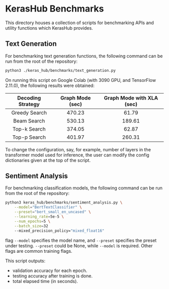 # KerasHub Benchmarks

This directory houses a collection of scripts for benchmarking APIs and utility
functions which KerasHub provides.

## Text Generation
For benchmarking text generation functions, the following command can be run
from the root of the repository:

```sh
python3 ./keras_hub/benchmarks/text_generation.py
```

On running this script on Google Colab (with 3090 GPU, and TensorFlow 2.11.0),
the following results were obtained:

| **Decoding Strategy** 	| **Graph Mode (sec)** 	| **Graph Mode with XLA (sec)** 	|
|:---------------------:	|:--------------------:	|:-----------------------------:	|
|     Greedy Search     	|        470.23        	|              61.79            	|
|      Beam Search      	|        530.13        	|             189.61            	|
|      Top-k Search     	|        374.05        	|              62.87            	|
|      Top-p Search     	|        401.97        	|             260.31             	|

To change the configuration, say, for example, number of layers in the transformer
model used for inference, the user can modify the config dictionaries given at
the top of the script.

## Sentiment Analysis

For benchmarking classification models, the following command can be run
from the root of the repository:

```sh
python3 keras_hub/benchmarks/sentiment_analysis.py \
    --model="BertTextClassifier" \
    --preset="bert_small_en_uncased" \
    --learning_rate=5e-5 \
    --num_epochs=5 \
    --batch_size=32
    --mixed_precision_policy="mixed_float16"
```

flag `--model` specifies the model name, and `--preset` specifies the preset under testing. `--preset` could be None, 
while `--model` is required. Other flags are common training flags.

This script outputs:

- validation accuracy for each epoch.
- testing accuracy after training is done.
- total elapsed time (in seconds).